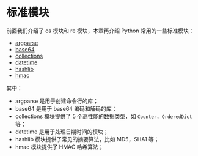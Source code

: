 # 标准模块

前面我们介绍了 os 模块和 re 模块，本章再介绍 Python 常用的一些标准模块：

- [argparse](./argparse.md)
- [base64](./base64.md)
- [collections](./collections.md)
- [datetime](./datetime.md)
- [hashlib](./hashlib.md)
- [hmac](./hmac.md)

其中：

- argparse 是用于创建命令行的库；
- base64 是用于 base64 编码和解码的库；
- collections 模块提供了 5 个高性能的数据类型，如 `Counter`，`OrderedDict` 等；
- datetime 是用于处理日期时间的模块；
- hashlib 模块提供了常见的摘要算法，比如 MD5，SHA1 等；
- hmac 模块提供了 HMAC 哈希算法；


